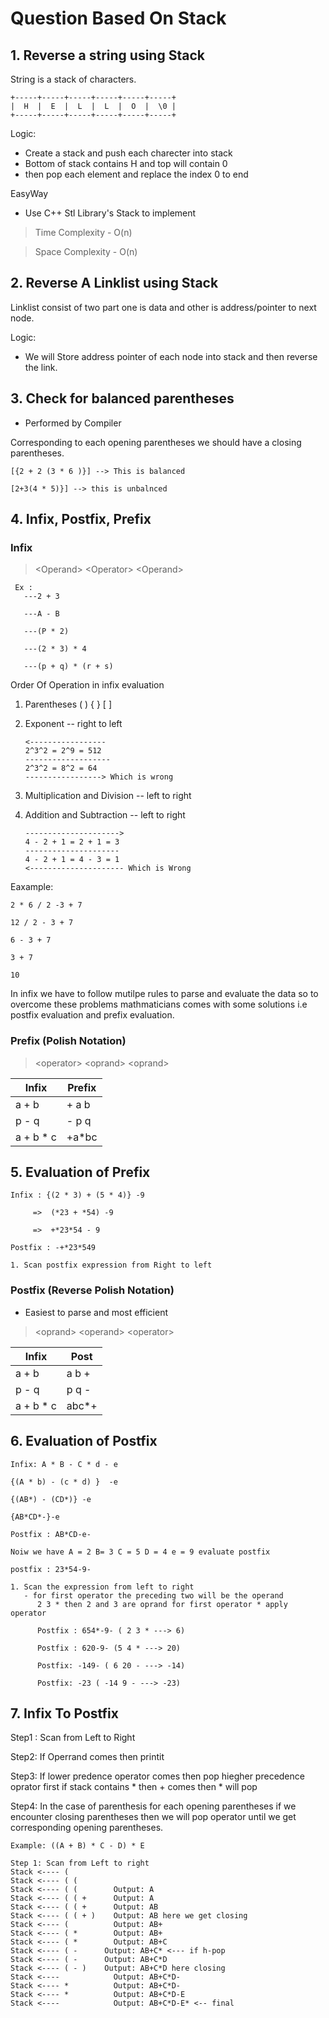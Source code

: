 # Question Based On Stack

## 1. Reverse a string using Stack

String is a stack of characters.

```
+-----+-----+-----+-----+-----+-----+
|  H  |  E  |  L  |  L  |  O  |  \0 |
+-----+-----+-----+-----+-----+-----+
```

Logic:

- Create a stack and push each charecter into stack
- Bottom of stack contains H and top will contain 0
- then pop each element and replace the index 0 to end

EasyWay

- Use C++ Stl Library's Stack to implement

> Time Complexity - O(n)

> Space Complexity - O(n)

## 2. Reverse A Linklist using Stack

Linklist consist of two part one is data and other is address/pointer to next node.

Logic:

- We will Store address pointer of each node into stack and then reverse the link.

## 3. Check for balanced parentheses

- Performed by Compiler

Corresponding to each opening parentheses we should have a closing parentheses.

```
[{2 + 2 (3 * 6 )}] --> This is balanced

[2+3(4 * 5)}] --> this is unbalnced
```

## 4. Infix, Postfix, Prefix

### Infix

> <Operand\> <Operator\> <Operand\>

```
 Ex :
   ---2 + 3

   ---A - B

   ---(P * 2)

   ---(2 * 3) * 4

   ---(p + q) * (r + s)
```

Order Of Operation in infix evaluation

1. Parentheses ( ) { } [ ]

2. Exponent -- right to left
   ```
   <-----------------
   2^3^2 = 2^9 = 512
   -------------------
   2^3^2 = 8^2 = 64
   -----------------> Which is wrong
   ```
3. Multiplication and Division -- left to right

4. Addition and Subtraction -- left to right
   ```
   --------------------->
   4 - 2 + 1 = 2 + 1 = 3
   ---------------------
   4 - 2 + 1 = 4 - 3 = 1
   <--------------------- Which is Wrong
   ```

Eaxample:

```
2 * 6 / 2 -3 + 7

12 / 2 - 3 + 7

6 - 3 + 7

3 + 7

10
```

In infix we have to follow mutilpe rules to parse and evaluate the data so to overcome these problems mathmaticians comes with some solutions i.e postfix evaluation and prefix evaluation.

### Prefix (Polish Notation)

> <operator\> <oprand\> <oprand\>

| Infix      | Prefix |
| ---------- | ------ |
| a + b      | + a b  |
| p - q      | - p q  |
| a + b \* c | +a\*bc |

## 5. Evaluation of Prefix

```
Infix : {(2 * 3) + (5 * 4)} -9

     =>  (*23 + *54) -9

     =>  +*23*54 - 9

Postfix : -+*23*549

1. Scan postfix expression from Right to left

```

### Postfix (Reverse Polish Notation)

- Easiest to parse and most efficient

> <oprand\> <operand\> <operator\>

| Infix      | Post   |
| ---------- | ------ |
| a + b      | a b +  |
| p - q      | p q -  |
| a + b \* c | abc\*+ |

## 6. Evaluation of Postfix

```
Infix: A * B - C * d - e

{(A * b) - (c * d) }  -e

{(AB*) - (CD*)} -e

{AB*CD*-}-e

Postfix : AB*CD-e-

Noiw we have A = 2 B= 3 C = 5 D = 4 e = 9 evaluate postfix

postfix : 23*54-9-

1. Scan the expression from left to right
   - for first operator the preceding two will be the operand
      2 3 * then 2 and 3 are oprand for first operator * apply operator

      Postfix : 654*-9- ( 2 3 * ---> 6)

      Postfix : 620-9- (5 4 * ---> 20)

      Postfix: -149- ( 6 20 - ---> -14)

      Postfix: -23 ( -14 9 - ---> -23)
```

## 7. Infix To Postfix

Step1 : Scan from Left to Right

Step2: If Operrand comes then printit

Step3: If lower predence operator comes then pop hiegher precedence oprator first
if stack contains \* then + comes then \* will pop

Step4: In the case of parenthesis for each opening parentheses if we encounter closing parentheses then we will pop operator until we get corresponding opening parentheses.

```
Example: ((A + B) * C - D) * E

Step 1: Scan from Left to right
Stack <---- (
Stack <---- ( (
Stack <---- ( (        Output: A
Stack <---- ( ( +      Output: A
Stack <---- ( ( +      Output: AB
Stack <---- ( ( + )    Output: AB here we get closing
Stack <---- (          Output: AB+
Stack <---- ( *        Output: AB+
Stack <---- ( *        Output: AB+C
Stack <---- ( -      Output: AB+C* <--- if h-pop
Stack <---- ( -      Output: AB+C*D
Stack <---- ( - )    Output: AB+C*D here closing
Stack <----            Output: AB+C*D-
Stack <---- *          Output: AB+C*D-
Stack <---- *          Output: AB+C*D-E
Stack <----            Output: AB+C*D-E* <-- final
```
